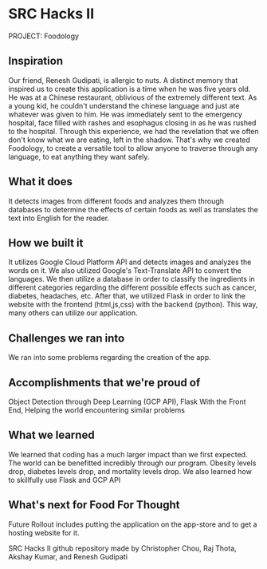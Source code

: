# SRC Hacks II
PROJECT: Foodology
## Inspiration
Our friend, Renesh Gudipati, is allergic to nuts. A distinct memory that inspired us to create this application is a time when he was five years old. He was at a Chinese restaurant, oblivious of the extremely different text. As a young kid, he couldn't understand the chinese language and just ate whatever was given to him. He was immediately sent to the emergency hospital, face filled with rashes and esophagus closing in as he was rushed to the hospital. Through this experience, we had the revelation that we often don't know what we are eating, left in the shadow. That's why we created Foodology, to create a versatile tool to allow anyone to traverse through any language, to eat anything they want safely. 
## What it does
It detects images from different foods and analyzes them through databases to determine the effects of certain foods as well as translates the text into English for the reader. 
## How we built it
It utilizes Google Cloud Platform API and detects images and analyzes the words on it. We also utilized Google's Text-Translate API to convert the languages. 
We then utilize a database in order to classify the ingredients in different categories regarding the different possible effects such as cancer, diabetes, headaches, etc. 
After that, we utilized Flask in order to link the website with the frontend (html,js,css) with the backend (python). This way, many others can utilize our application.
## Challenges we ran into
We ran into some problems regarding the creation of the app.
## Accomplishments that we're proud of
Object Detection through Deep Learning (GCP API), Flask With the Front End, Helping the world encountering similar problems
## What we learned
We learned that coding has a much larger impact than we first expected. The world can be benefitted incredibly through our program. Obesity levels drop, diabetes levels drop, and mortality levels drop. We also learned how to skillfully use Flask and GCP API
## What's next for Food For Thought
Future Rollout includes putting the application on the app-store and to get a hosting website for it. 

SRC Hacks II github repository made by Christopher Chou, Raj Thota, Akshay Kumar, and Renesh Gudipati
